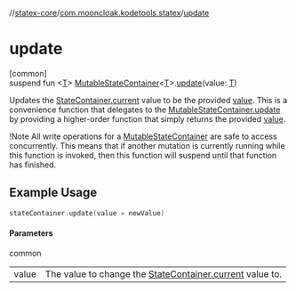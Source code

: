 //[statex-core](../../index.md)/[com.mooncloak.kodetools.statex](index.md)/[update](update.md)

# update

[common]\
suspend fun &lt;[T](update.md)&gt; [MutableStateContainer](-mutable-state-container/index.md)&lt;[T](update.md)&gt;.[update](update.md)(value: [T](update.md))

Updates the [StateContainer.current](-state-container/current.md) value to be the provided [value](update.md). This is a convenience function that delegates to the [MutableStateContainer.update](-mutable-state-container/update.md) by providing a higher-order function that simply returns the provided [value](update.md).

!Note All write operations for a [MutableStateContainer](-mutable-state-container/index.md) are safe to access concurrently. This means that if another mutation is currently running while this function is invoked, then this function will suspend until that function has finished.

## Example Usage

```kotlin
stateContainer.update(value = newValue)
```

#### Parameters

common

| | |
|---|---|
| value | The value to change the [StateContainer.current](-state-container/current.md) value to. |
